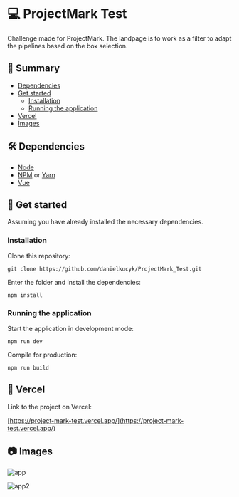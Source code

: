 # 💻 ProjectMark Test
Challenge made for ProjectMark. The landpage is to work as a filter to adapt the pipelines based on the box selection.

## 📑 Summary

-   [Dependencies](https://github.com/danielkucyk/ProjectMark_Test/README.md#%EF%B8%8F-dependencies)
-   [Get started](https://github.com/danielkucyk/ProjectMark_Test/README.md#-get-started)
    -   [Installation](https://github.com/danielkucyk/ProjectMark_Test/README.md#installation)
    -   [Running the application](https://github.com/danielkucyk/ProjectMark_Test/README.md#running-the-application)
-   [Vercel](https://github.com/danielkucyk/ProjectMark_Test/README.md#-vercel)
-   [Images](https://github.com/danielkucyk/ProjectMark_Test/README.md#-images)

## 🛠️ Dependencies

-   [Node](https://nodejs.org/en/)
-   [NPM](https://www.npmjs.com/) or [Yarn](https://yarnpkg.com/pt-BR/)
-   [Vue](https://vuejs.org/)

## 🚀 Get started

Assuming you have already installed the necessary dependencies.

### Installation

Clone this repository:

```
git clone https://github.com/danielkucyk/ProjectMark_Test.git
```

Enter the folder and install the dependencies:

```
npm install
```

### Running the application

Start the application in development mode:

```
npm run dev
```

Compile for production:

```
npm run build
```

## 💠 Vercel

Link to the project on Vercel:

[https://project-mark-test.vercel.app/](https://project-mark-test.vercel.app/)

## 📷 Images

![app](https://i.ibb.co/4MLXLVT/PMTest.png)

![app2](https://i.ibb.co/t8nx2zz/PMTest2.png)
